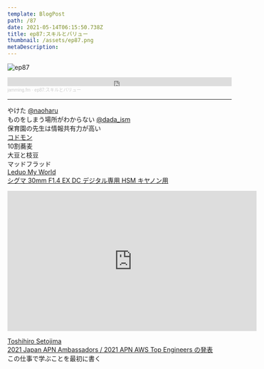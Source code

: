 ```yaml
---  
template: BlogPost  
path: /87
date: 2021-05-14T06:15:50.738Z  
title: ep87:スキルとバリュー
thumbnail: /assets/ep87.png
metaDescription:  
---  
```

![ep87](/assets/ep87.png)  

<iframe width="100%" height="20" scrolling="no" frameborder="no" allow="autoplay" src="https://w.soundcloud.com/player/?url=https%3A//api.soundcloud.com/tracks/1048731616&color=%23ff5500&inverse=false&auto_play=false&show_user=true"></iframe><div style="font-size: 10px; color: #cccccc;line-break: anywhere;word-break: normal;overflow: hidden;white-space: nowrap;text-overflow: ellipsis; font-family: Interstate,Lucida Grande,Lucida Sans Unicode,Lucida Sans,Garuda,Verdana,Tahoma,sans-serif;font-weight: 100;"><a href="https://soundcloud.com/jammingfm" title="jamming.fm" target="_blank" style="color: #cccccc; text-decoration: none;">jamming.fm</a> · <a href="https://soundcloud.com/jammingfm/ep87" title="ep87:スキルとバリュー" target="_blank" style="color: #cccccc; text-decoration: none;">ep87:スキルとバリュー</a></div>


***  
  
  
やけた [@naoharu](https://twitter.com/naoharu)   
ものをしまう場所がわからない [@dada_ism](https://twitter.com/dada_ism)  
保育園の先生は情報共有力が高い  
[コドモン](https://www.codmon.com/)  
10割蕎麦    
大豆と枝豆  
マッドフラッド  
[Leduo My World](https://item.rakuten.co.jp/pegasuswings/leduo-76010/)  
[シグマ 30mm F1.4 EX DC デジタル専用 HSM キヤノン用](https://www.amazon.co.jp//dp/B0007U0GZM)  

<iframe width="560" height="315" src="https://www.youtube.com/embed/NC-RM45athE" title="YouTube video player" frameborder="0" allow="accelerometer; autoplay; clipboard-write; encrypted-media; gyroscope; picture-in-picture" allowfullscreen></iframe>

[Toshihiro Setojima](https://www.linkedin.com/in/toshihirosetojima/)  
[2021 Japan APN Ambassadors / 2021 APN AWS Top Engineers の発表](https://aws.amazon.com/jp/blogs/psa/apn-engineers-award-2021/)  
この仕事で学ぶことを最初に書く  